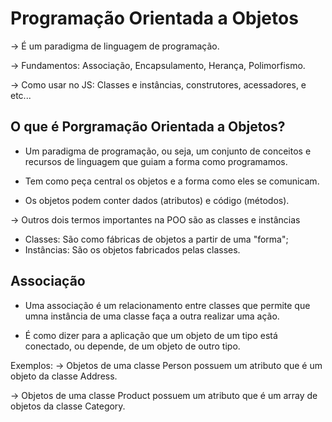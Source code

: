 # Programação Orientada a Objetos

-> É um paradigma de linguagem de programação.

-> Fundamentos: Associação, Encapsulamento, Herança, Polimorfismo.

-> Como usar no JS: Classes e instâncias, construtores, acessadores, e etc...

## O que é Porgramação Orientada a Objetos?

- Um paradigma de programação, ou seja, um conjunto de conceitos e recursos de linguagem que guiam a forma como programamos.

- Tem como peça central os objetos e a forma como eles se comunicam.

- Os objetos podem conter dados (atributos) e código (métodos).

-> Outros dois termos importantes na POO são as classes e instâncias

- Classes: São como fábricas de objetos a partir de uma "forma";
- Instâncias: São os objetos fabricados pelas classes.

## Associação

- Uma associação é um relacionamento entre classes que permite que umna instância de uma classe faça a outra realizar uma ação.

- É como dizer para a aplicação que um objeto de um tipo está conectado, ou depende, de um objeto de outro tipo.

Exemplos:
-> Objetos de uma classe Person possuem um atributo que é um objeto da classe Address.

-> Objetos de uma classe Product possuem um atributo que é um array de objetos da classe Category.
